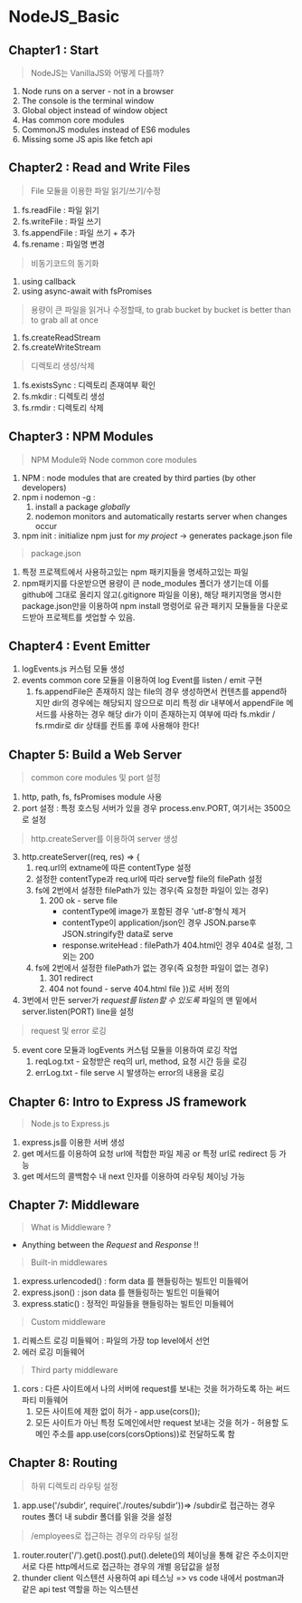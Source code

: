 # NodeJS_Basic

## Chapter1 : Start

> NodeJS는 VanillaJS와 어떻게 다를까?

1.  Node runs on a server - not in a browser
2.  The console is the terminal window
3.  Global object instead of window object
4.  Has common core modules
5.  CommonJS modules instead of ES6 modules
6.  Missing some JS apis like fetch api

## Chapter2 : Read and Write Files

> File 모듈을 이용한 파일 읽기/쓰기/수정

1. fs.readFile : 파일 읽기
2. fs.writeFile : 파일 쓰기
3. fs.appendFile : 파일 쓰기 + 추가
4. fs.rename : 파일명 변경

> 비동기코드의 동기화

1. using callback
2. using async-await with fsPromises

> 용량이 큰 파일을 읽거나 수정할때, to grab bucket by bucket is better than to grab all at once

1. fs.createReadStream
2. fs.createWriteStream

> 디렉토리 생성/삭제

1. fs.existsSync : 디렉토리 존재여부 확인
2. fs.mkdir : 디렉토리 생성
3. fs.rmdir : 디렉토리 삭제

## Chapter3 : NPM Modules

> NPM Module와 Node common core modules

1. NPM : node modules that are created by third parties (by other developers)
2. npm i nodemon -g :
   1. install a package _globally_
   2. nodemon monitors and automatically restarts server when changes occur
3. npm init : initialize npm just for _my project_ -> generates package.json file

> package.json

1. 특정 프로젝트에서 사용하고있는 npm 패키지들을 명세하고있는 파일
2. npm패키지를 다운받으면 용량이 큰 node_modules 폴더가 생기는데 이를 github에 그대로 올리지 않고(.gitignore 파일을 이용), 해당 패키지명을 명시한 package.json만을 이용하여 npm install 명령어로 유관 패키지 모듈들을 다운로드받아 프로젝트를 셋업할 수 있음.

## Chapter4 : Event Emitter

1. logEvents.js 커스텀 모듈 생성
2. events common core 모듈을 이용하여 log Event를 listen / emit 구현
   1. fs.appendFile은 존재하지 않는 file의 경우 생성하면서 컨텐츠를 append하지만 dir의 경우에는 해당되지 않으므로 미리 특정 dir 내부에서 appendFile 메서드를 사용하는 경우 해당 dir가 이미 존재하는지 여부에 따라 fs.mkdir / fs.rmdir로 dir 상태를 컨트롤 후에 사용해야 한다!

## Chapter 5: Build a Web Server

> common core modules 및 port 설정

1. http, path, fs, fsPromises module 사용
2. port 설정 : 특정 호스팅 서버가 있을 경우 process.env.PORT, 여기서는 3500으로 설정

> http.createServer를 이용하여 server 생성

3. http.createServer((req, res) => {
   1. req.url의 extname에 따른 contentType 설정
   2. 설정한 contentType과 req.url에 따라 serve할 file의 filePath 설정
   3. fs에 2번에서 설정한 filePath가 있는 경우(즉 요청한 파일이 있는 경우)
      1. 200 ok - serve file
         - contentType에 image가 포함된 경우 'utf-8'형식 제거
         - contentType이 application/json인 경우 JSON.parse후 JSON.stringify한 data로 serve
         - response.writeHead : filePath가 404.html인 경우 404로 설정, 그 외는 200
   4. fs에 2번에서 설정한 filePath가 없는 경우(즉 요청한 파일이 없는 경우)
      1. 301 redirect
      2. 404 not found - serve 404.html file
         })로 서버 정의
4. 3번에서 만든 server가 _request를 listen할 수 있도록_ 파일의 맨 밑에서 server.listen(PORT) line을 설정

> request 및 error 로깅

5. event core 모듈과 logEvents 커스텀 모듈을 이용하여 로깅 작업
   1. reqLog.txt - 요청받은 req의 url, method, 요청 시간 등을 로깅
   2. errLog.txt - file serve 시 발생하는 error의 내용을 로깅

## Chapter 6: Intro to Express JS framework

> Node.js to Express.js

1. express.js를 이용한 서버 생성
2. get 메서드를 이용하여 요청 url에 적합한 파일 제공 or 특정 url로 redirect 등 가능
3. get 메서드의 콜백함수 내 next 인자를 이용하여 라우팅 체이닝 가능

## Chapter 7: Middleware

> What is Middleware ?

- Anything between the _Request_ and _Response_ !!

> Built-in middlewares

1. express.urlencoded() : form data 를 핸들링하는 빌트인 미들웨어
2. express.json() : json data 를 핸들링하는 빌트인 미들웨어
3. express.static() : 정적인 파일들을 핸들링하는 빌트인 미들웨어

> Custom middleware

1. 리퀘스트 로깅 미들웨어 : 파일의 가장 top level에서 선언
2. 에러 로깅 미들웨어

> Third party middleware

1. cors : 다른 사이트에서 나의 서버에 request를 보내는 것을 허가하도록 하는 써드파티 미들웨어
   1. 모든 사이트에 제한 없이 허가 - app.use(cors());
   2. 모든 사이트가 아닌 특정 도메인에서만 request 보내는 것을 허가 - 허용할 도메인 주소를 app.use(cors(corsOptions))로 전달하도록 함

## Chapter 8: Routing

> 하위 디렉토리 라우팅 설정

1. app.use('/subdir', require('./routes/subdir'))=> /subdir로 접근하는 경우 routes 폴더 내 subdir 폴더를 읽을 것을 설정

> /employees로 접근하는 경우의 라우팅 설정

1. router.router('/').get().post().put().delete()의 체이닝을 통해 같은 주소이지만 서로 다른 http메서드로 접근하는 경우의 개별 응답값을 설정
2. thunder client 익스텐션 사용하여 api 테스닝 => vs code 내에서 postman과 같은 api test 역할을 하는 익스텐션
